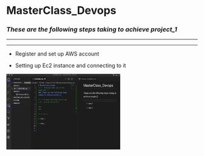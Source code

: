 # MasterClass_Devops
<!---- Headings make use of the pound key-->
### _These are the following steps taking to achieve project_1_

<!--- To make word look italic use  * or _ around the word-->

---
---

<!--- Ul-->

* Register and set up AWS account

* Setting up Ec2 instance and connecting to it 

<!-- Image tag -->
<img src="./images/mark.png" width="300" height="200">

